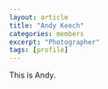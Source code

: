 ```yaml
---
layout: article
title: "Andy Keech"
categories: members
excerpt: "Photographer"
tags: [profile]
---
```


This is Andy.
